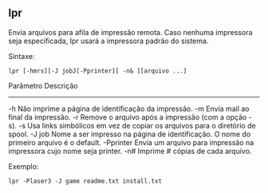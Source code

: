 ## lpr

Envia arquivos para afila de impressão remota. Caso nenhuma impressora
seja especificada, Ipr usará a impressora padrão do sistema.

Sintaxe: 

	lpr [-hmrs][-J jobJ[-Pprinter][ -n& ][arquivo ...]

Parâmetro Descrição
--------- ---------
-h        Não imprime a página de identificação da
          impressão.
-m        Envia mail ao final da impressão.
-r        Remove o arquivo após a impressão (com a
          opção -s).
-s        Usa links simbólicos em vez de copiar os arquivos
          para o diretório de spool.
-J job    Nome a ser impresso na página de identificação.
          O nome do primeiro arquivo é o default.
-Pprinter Envia um arquivo para impressão na impressora
          cujo nome seja printer.
-n#       Imprime # cópias de cada arquivo.

Exemplo:

	lpr -Plaser3 -J game readme.txt install.txt


